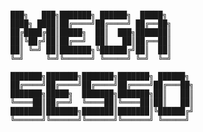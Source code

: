 ```

███╗   ███╗███████╗ ██████╗  █████╗      
████╗ ████║██╔════╝██╔════╝ ██╔══██╗     
██╔████╔██║█████╗  ██║  ███╗███████║     
██║╚██╔╝██║██╔══╝  ██║   ██║██╔══██║     
██║ ╚═╝ ██║███████╗╚██████╔╝██║  ██║     
╚═╝     ╚═╝╚══════╝ ╚═════╝ ╚═╝  ╚═╝     
                                         
███████╗███████╗███████╗███████╗ ██████╗ 
██╔════╝██╔════╝██╔════╝██╔════╝██╔═══██╗
███████╗█████╗  ███████╗███████╗██║   ██║
╚════██║██╔══╝  ╚════██║╚════██║██║   ██║
███████║███████╗███████║███████║╚██████╔╝
╚══════╝╚══════╝╚══════╝╚══════╝ ╚═════╝ 
                                         
```

<!--
**Cogno-Marco/Cogno-Marco** is a ✨ _special_ ✨ repository because its `README.md` (this file) appears on your GitHub profile.

Here are some ideas to get you started:

- 🔭 I’m currently working on ...
- 🌱 I’m currently learning ...
- 👯 I’m looking to collaborate on ...
- 🤔 I’m looking for help with ...
- 💬 Ask me about ...
- 📫 How to reach me: ...
- 😄 Pronouns: ...
- ⚡ Fun fact: ...
-->
